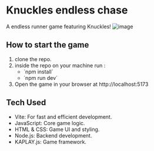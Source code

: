 # Knuckles endless chase
A endless runner game featuring Knuckles!
![image](https://github.com/user-attachments/assets/312d6235-753f-4397-a380-18427159b301)



## How to start the game
1. clone the repo.
2. inside the repo on your machine run :
   - ´npm install´
   - ´npm run dev´
3. Open the game in your browser at http://localhost:5173

## Tech Used
* Vite: For fast and efficient development.
* JavaScript: Core game logic.
* HTML & CSS: Game UI and styling.
* Node.js: Backend development.
* KAPLAY.js: Game framework.
